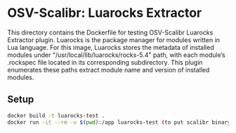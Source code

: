 # OSV-Scalibr: Luarocks Extractor

This directory contains the Dockerfile for testing OSV-Scalibr Luarocks Extractor plugin. Luarocks is the package manager for modules written in Lua language. For this image, Luarocks stores the metadata of installed modules under "/usr/local/lib/luarocks/rocks-5.4" path, with each module’s .rockspec file located in its corresponding subdirectory. This plugin enumerates these paths extract module name and version of installed modules.

## Setup

```sh
docker build -t luarocks-test .
docker run -it --rm -v $(pwd):/app luarocks-test (to put scalibr binary inside the container)
```
